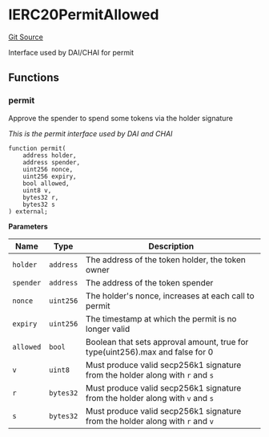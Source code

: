 # IERC20PermitAllowed
[Git Source](https://github.com/KYRDTeam/ilo-contracts/blob/e40a6cd6fab3cc84638afa793f4d9e791b183158/src/interfaces/external/IERC20PermitAllowed.sol)

Interface used by DAI/CHAI for permit


## Functions
### permit

Approve the spender to spend some tokens via the holder signature

*This is the permit interface used by DAI and CHAI*


```solidity
function permit(
    address holder,
    address spender,
    uint256 nonce,
    uint256 expiry,
    bool allowed,
    uint8 v,
    bytes32 r,
    bytes32 s
) external;
```
**Parameters**

|Name|Type|Description|
|----|----|-----------|
|`holder`|`address`|The address of the token holder, the token owner|
|`spender`|`address`|The address of the token spender|
|`nonce`|`uint256`|The holder's nonce, increases at each call to permit|
|`expiry`|`uint256`|The timestamp at which the permit is no longer valid|
|`allowed`|`bool`|Boolean that sets approval amount, true for type(uint256).max and false for 0|
|`v`|`uint8`|Must produce valid secp256k1 signature from the holder along with `r` and `s`|
|`r`|`bytes32`|Must produce valid secp256k1 signature from the holder along with `v` and `s`|
|`s`|`bytes32`|Must produce valid secp256k1 signature from the holder along with `r` and `v`|


